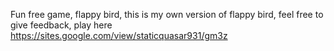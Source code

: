 Fun free game, flappy bird, this is my own version of flappy bird, feel free to give feedback, play here
https://sites.google.com/view/staticquasar931/gm3z
